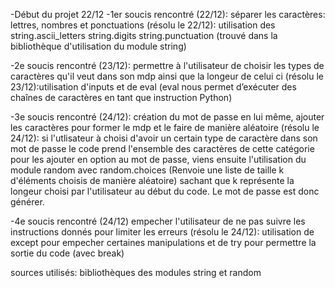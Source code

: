-Début du projet 22/12
-1er soucis rencontré (22/12): séparer les caractères: lettres, nombres et ponctuations 
(résolu le 22/12): utilisation des string.ascii_letters string.digits string.punctuation (trouvé dans la bibliothèque d'utilisation du module string)

-2e soucis rencontré (23/12): permettre à l'utilisateur de choisir les types de caractères qu'il veut dans son mdp ainsi que la longeur de celui ci
(résolu le 23/12):utilisation d'inputs et de eval (eval nous permet d’exécuter des chaînes de caractères en tant que instruction Python) 

-3e soucis rencontré (24/12): création du mot de passe en lui même, ajouter les caractères pour former le mdp et le faire de manière aléatoire 
(résolu le 24/12): si l'utlisateur à choisi d'avoir un certain type de caractère dans son mot de passe le code prend l'ensemble des caractères de cette catégorie 
pour les ajouter en option au mot de passe, viens ensuite l'utilisation du module random avec random.choices (Renvoie une liste de taille k d'éléments choisis 
de manière aléatoire) sachant que k représente la longeur choisi par l'utilisateur au début du code. Le mot de passe est donc générer.

-4e soucis rencontré (24/12) empecher l'utilisateur de ne pas suivre les instructions donnés pour limiter les erreurs
(résolu le 24/12): utilisation de except pour empecher certaines manipulations et de try pour permettre la sortie du code (avec break)


sources utilisés: bibliothèques des modules string et random

